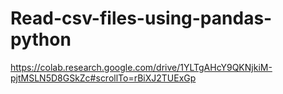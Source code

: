 # Read-csv-files-using-pandas-python
https://colab.research.google.com/drive/1YLTgAHcY9QKNjkiM-pjtMSLN5D8GSkZc#scrollTo=rBiXJ2TUExGp
